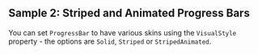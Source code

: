 ## Sample 2: Striped and Animated Progress Bars

You can set `ProgressBar` to have various skins using the `VisualStyle` property - the options are `Solid`, `Striped` or `StripedAnimated`.